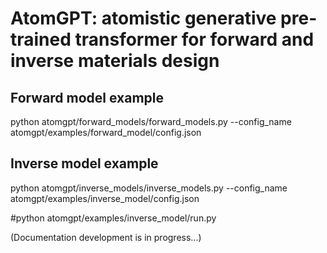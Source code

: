 # AtomGPT: atomistic generative pre-trained transformer for forward and inverse materials design

## Forward model example

python atomgpt/forward_models/forward_models.py --config_name atomgpt/examples/forward_model/config.json

## Inverse model example

python atomgpt/inverse_models/inverse_models.py --config_name atomgpt/examples/inverse_model/config.json

#python atomgpt/examples/inverse_model/run.py

(Documentation development is in progress...)
